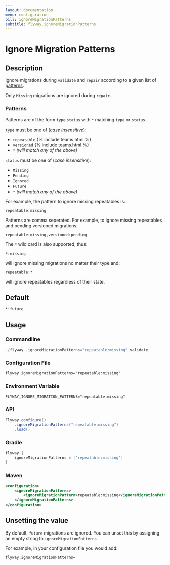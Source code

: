 ```yaml
---
layout: documentation
menu: configuration
pill: ignoreMigrationPatterns
subtitle: flyway.ignoreMigrationPatterns
---
```


# Ignore Migration Patterns

## Description
Ignore migrations during `validate` and `repair` according to a given list of [patterns](https://flywaydb.org/documentation/configuration/parameters/ignoreMigrationPatterns#patterns).

Only `Missing` migrations are ignored during `repair`.

### Patterns
Patterns are of the form `type`:`status` with `*` matching `type` or `status`.

`type` must be one of (*case insensitive*):

* `repeatable` {% include teams.html %}
* `versioned` {% include teams.html %}
* `*` *(will match any of the above)*

`status` must be one of (*case insensitive*):

* `Missing`
* `Pending`
* `Ignored`
* `Future`
* `*` *(will match any of the above)*

For example, the pattern to ignore missing repeatables is:
```
repeatable:missing
```

Patterns are comma seperated. For example, to ignore missing repeatables and pending versioned migrations:
```
repeatable:missing,versioned:pending
```

The `*` wild card is also supported, thus:
```
*:missing
```
will ignore missing migrations no matter their type and:
```
repeatable:*
```
will ignore repeatables regardless of their state.

## Default
`*:future`

## Usage

### Commandline
```powershell
./flyway -ignoreMigrationPatterns="repeatable:missing" validate
```

### Configuration File
```properties
flyway.ignoreMigrationPatterns="repeatable:missing"
```

### Environment Variable
```properties
FLYWAY_IGNORE_MIGRATION_PATTERNS="repeatable:missing"
```

### API
```java
Flyway.configure()
    .ignoreMigrationPatterns("repeatable:missing")
    .load()
```

### Gradle
```groovy
flyway {
    ignoreMigrationPatterns = ['repeatable:missing']
}
```

### Maven
```xml
<configuration>
    <ignoreMigrationPatterns>
        <ignoreMigrationPattern>repeatable:missing</ignoreMigrationPattern>
    </ignoreMigrationPatterns>
</configuration>
```

## Unsetting the value

By default, `future` migrations are ignored. You can unset this by assigning an empty string to `ignoreMigrationPatterns`

For example, in your configuration file you would add:

```properties
flyway.ignoreMigrationPatterns=
```
